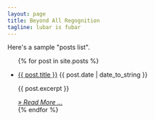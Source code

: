 ```yaml
---
layout: page
title: Beyond All Regognition
tagline: lubar is fubar
---
```

Here's a sample "posts list".

<ul class="posts">
  {% for post in site.posts %}
    <li class="post-preview">
      <p class="post-preview-title">
        <a href="{{ BASE_PATH }}{{ post.url }}">{{ post.title }}</a>
        <span class="post-preview-date">{{ post.date | date_to_string }}</span>
      </p>
      <p>{{ post.excerpt }}</p>
      <a href="{{ BASE_PATH}}{{ post.url }}" class="post-preview-read-more">
        <i>&raquo; Read More … </i>
      </a>
    </li>
  {% endfor %}
</ul>

